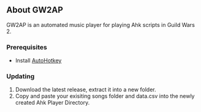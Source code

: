 <section id="about">

# About GW2AP
  <p> GW2AP is an automated music player for playing Ahk scripts in Guild Wars 2.</p>
</section>

### Prerequisites

* Install <a href="https://www.autohotkey.com/" alt="AutoHotkey">AutoHotkey</a>
</section>

### Updating
1) Download the latest release, extract it into a new folder.
2) Copy and paste your exisiting songs folder and data.csv into the newly created Ahk Player Directory.
</section>

